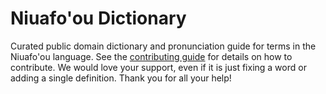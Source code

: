 
# Niuafo'ou Dictionary

Curated public domain dictionary and pronunciation guide for terms in the Niuafo'ou language. See the [contributing guide](https://github.com/drumworkteam/term/blob/make/.github/contributing.md) for details on how to contribute. We would love your support, even if it is just fixing a word or adding a single definition. Thank you for all your help!